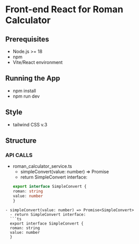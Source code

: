 # Front-end React for Roman Calculator

## Prerequisites
- Node.js >= 18
- npm
- Vite/React environment 

## Running the App
- npm install
- npm run dev

## Style
- tailwind CSS v.3

## Structure
### API CALLS
- roman_calculator_service.ts
  - simpleConvert(value: number) => Promise<SimpleConvert>
  - return SimpleConvert interface:
  ```ts
  export interface SimpleConvert {
  roman: string
  value: number
  }
```
- simpleConvert(value: number) => Promise<SimpleConvert>
  - return SimpleConvert interface:
  ```ts
  export interface SimpleConvert {
  roman: string
  value: number
  }
```
